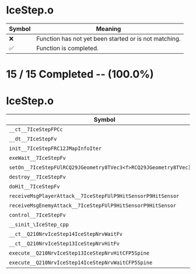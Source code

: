 # IceStep.o
| Symbol | Meaning 
| ------------- | ------------- 
| :x: | Function has not yet been started or is not matching. 
| :white_check_mark: | Function is completed. 


# 15 / 15 Completed -- (100.0%)
# IceStep.o
| Symbol | Decompiled? |
| ------------- | ------------- |
| `__ct__7IceStepFPCc` | :white_check_mark: |
| `__dt__7IceStepFv` | :white_check_mark: |
| `init__7IceStepFRC12JMapInfoIter` | :white_check_mark: |
| `exeWait__7IceStepFv` | :white_check_mark: |
| `setOn__7IceStepFUlRCQ29JGeometry8TVec3<f>RCQ29JGeometry8TVec3<f>` | :white_check_mark: |
| `destroy__7IceStepFv` | :white_check_mark: |
| `doHit__7IceStepFv` | :white_check_mark: |
| `receiveMsgPlayerAttack__7IceStepFUlP9HitSensorP9HitSensor` | :white_check_mark: |
| `receiveMsgEnemyAttack__7IceStepFUlP9HitSensorP9HitSensor` | :white_check_mark: |
| `control__7IceStepFv` | :white_check_mark: |
| `__sinit_\IceStep_cpp` | :white_check_mark: |
| `__ct__Q210NrvIceStep14IceStepNrvWaitFv` | :white_check_mark: |
| `__ct__Q210NrvIceStep13IceStepNrvHitFv` | :white_check_mark: |
| `execute__Q210NrvIceStep13IceStepNrvHitCFP5Spine` | :white_check_mark: |
| `execute__Q210NrvIceStep14IceStepNrvWaitCFP5Spine` | :white_check_mark: |
